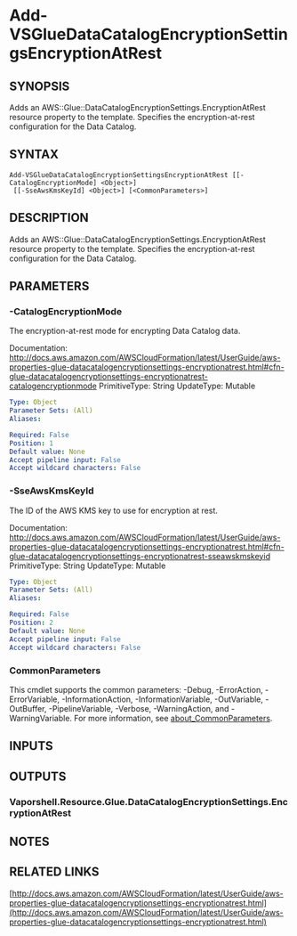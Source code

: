 # Add-VSGlueDataCatalogEncryptionSettingsEncryptionAtRest

## SYNOPSIS
Adds an AWS::Glue::DataCatalogEncryptionSettings.EncryptionAtRest resource property to the template.
Specifies the encryption-at-rest configuration for the Data Catalog.

## SYNTAX

```
Add-VSGlueDataCatalogEncryptionSettingsEncryptionAtRest [[-CatalogEncryptionMode] <Object>]
 [[-SseAwsKmsKeyId] <Object>] [<CommonParameters>]
```

## DESCRIPTION
Adds an AWS::Glue::DataCatalogEncryptionSettings.EncryptionAtRest resource property to the template.
Specifies the encryption-at-rest configuration for the Data Catalog.

## PARAMETERS

### -CatalogEncryptionMode
The encryption-at-rest mode for encrypting Data Catalog data.

Documentation: http://docs.aws.amazon.com/AWSCloudFormation/latest/UserGuide/aws-properties-glue-datacatalogencryptionsettings-encryptionatrest.html#cfn-glue-datacatalogencryptionsettings-encryptionatrest-catalogencryptionmode
PrimitiveType: String
UpdateType: Mutable

```yaml
Type: Object
Parameter Sets: (All)
Aliases:

Required: False
Position: 1
Default value: None
Accept pipeline input: False
Accept wildcard characters: False
```

### -SseAwsKmsKeyId
The ID of the AWS KMS key to use for encryption at rest.

Documentation: http://docs.aws.amazon.com/AWSCloudFormation/latest/UserGuide/aws-properties-glue-datacatalogencryptionsettings-encryptionatrest.html#cfn-glue-datacatalogencryptionsettings-encryptionatrest-sseawskmskeyid
PrimitiveType: String
UpdateType: Mutable

```yaml
Type: Object
Parameter Sets: (All)
Aliases:

Required: False
Position: 2
Default value: None
Accept pipeline input: False
Accept wildcard characters: False
```

### CommonParameters
This cmdlet supports the common parameters: -Debug, -ErrorAction, -ErrorVariable, -InformationAction, -InformationVariable, -OutVariable, -OutBuffer, -PipelineVariable, -Verbose, -WarningAction, and -WarningVariable. For more information, see [about_CommonParameters](http://go.microsoft.com/fwlink/?LinkID=113216).

## INPUTS

## OUTPUTS

### Vaporshell.Resource.Glue.DataCatalogEncryptionSettings.EncryptionAtRest
## NOTES

## RELATED LINKS

[http://docs.aws.amazon.com/AWSCloudFormation/latest/UserGuide/aws-properties-glue-datacatalogencryptionsettings-encryptionatrest.html](http://docs.aws.amazon.com/AWSCloudFormation/latest/UserGuide/aws-properties-glue-datacatalogencryptionsettings-encryptionatrest.html)

